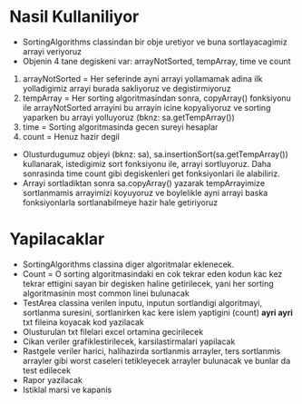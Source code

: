 # Nasil Kullaniliyor
* SortingAlgorithms classindan bir obje uretiyor ve buna sortlayacagimiz arrayi veriyoruz
* Objenin 4 tane degiskeni var: arrayNotSorted, tempArray, time ve count
1. arrayNotSorted = Her seferinde ayni arrayi yollamamak adina ilk yolladigimiz arrayi burada sakliyoruz ve degistirmiyoruz
2. tempArray = Her sorting algoritmasindan sonra, copyArray() fonksiyonu ile arrayNotSorted arrayini bu arrayin icine kopyaliyoruz ve sorting yaparken bu arrayi yolluyoruz (bknz: sa.getTempArray())
3. time = Sorting algoritmasinda gecen sureyi hesaplar
4. count = Henuz hazir degil
* Olusturdugumuz objeyi (bknz: sa), sa.insertionSort(sa.getTempArray()) kullanarak, istedigimiz sort fonksiyonu ile, arrayi sortluyoruz. Daha sonrasinda time count gibi degiskenleri get fonksiyonlari ile alabiliriz.
* Arrayi sortladiktan sonra sa.copyArray() yazarak tempArrayimize sortlanmamis arrayimizi koyuyoruz ve boylelikle ayni arrayi baska fonksiyonlarla sortlanabilmeye hazir hale getiriyoruz

# Yapilacaklar

* SortingAlgorithms classina diger algoritmalar eklenecek.
* Count = O sorting algoritmasindaki en cok tekrar eden kodun kac kez tekrar ettigini sayan bir degisken haline getirilecek, yani her sorting algoritmasinin most common linei bulunacak
* TestArea classina verilen inputu, inputun sortlandigi algoritmayi, sortlanma suresini, sortlanirken kac kere islem yaptigini (count) **ayri ayri** txt fileina koyacak kod yazilacak
* Olusturulan txt filelari excel ortamina gecirilecek
* Cikan veriler grafiklestirilecek, karsilastirmalari yapilacak
* Rastgele veriler harici, halihazirda sortlanmis arrayler, ters sortlanmis arrayler gibi worst caseleri tetikleyecek arrayler bulunacak ve bunlar da test edilecek
* Rapor yazilacak
* Istiklal marsi ve kapanis


